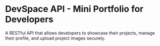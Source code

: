 # DevSpace API - Mini Portfolio for Developers
 A RESTful API that allows developers to showcase their projects, manage their profile, and upload project images securely.


